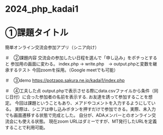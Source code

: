 # 2024_php_kadai1
# ①課題タイトル　
簡単オンライン交流会参加アプリ（シニア向け）

＃　②課題内容
交流会の参加したい日程を選んで「申し込み」をポチっとすると
参加用の画面に変わる。
index.php → write.php　→ output.phpと変数を継承するテスト
今回zoomを採用。（Google meetでも可能）

＃　③demo
https://potzapp.sakura.ne.jp/kadai1/index.php

＃　④工夫した点
output.phpで表示させる際にdata.csvファイルから条件（同じ日付）に合った参加者の名前を表示する.
お友達を誘って参加することを想定。
今回は課題ということもあり、メアドやコメントを入力するようにしている。
実際は、シニアは申し込みボタンを押すだけで参加できる。実際、未入力でも画面遷移する状態で完成とした。
自分が、ADAメンバーとのオンライン交流会にも使える状態。
現在zoom URLはダミーですが、MT発行したURLを定義することで利用可能。
